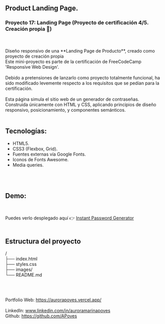 ## Product Landing Page.
### Proyecto 17: Landing Page (Proyecto de certificación 4/5. Creación propia 🎯)
<br>
<br>
Diseño responsivo de una **Landing Page de Producto**, creado como proyecto de creación propia
<br>
Este mini-proyecto es parte de la certificación de FreeCodeCamp 'Responsive Web Design'.
<br>
<br>
Debido a pretensiones de lanzarlo como proyecto totalmente funcional, ha sido modificado levemente respecto a los requisitos que se pedían para la certificación.

<br>
<br>
Esta página simula el sitio web de un generador de contraseñas.
<br>
Construida únicamente con HTML y CSS, aplicando principios de diseño responsivo, posicionamiento, y componentes semánticos.
<br>
<br>

## Tecnologías:
- HTML5.
- CSS3 (Flexbox, Grid).
- Fuentes externas vía Google Fonts.
- Iconos de Fonts Awesome.
- Media queries.
<br>

<br>

## Demo:
<br>

Puedes verlo desplegado aquí 👉 [Instant Password Generator](https://instantpasswordgenerator.vercel.app/)  
<br>

## Estructura del proyecto
/
<br>
├── index.html
<br>
├── styles.css
<br>
├── images/
<br>
└── README.md

<br>
<br>

Portfolio Web: https://aurorapoves.vercel.app/
<br>
<br>
LinkedIn: www.linkedin.com/in/auroramarinapoves
<br>
Github: https://github.com/APoves

